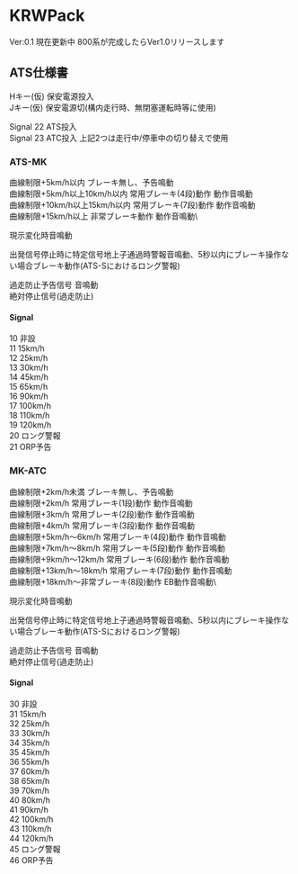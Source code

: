 # KRWPack

Ver:0.1 現在更新中 800系が完成したらVer1.0リリースします

## ATS仕様書

Hキー(仮) 保安電源投入\
Jキー(仮) 保安電源切(構内走行時、無閉塞運転時等に使用)

Signal 22 ATS投入\
Signal 23 ATC投入
上記2つは走行中/停車中の切り替えで使用


### ATS-MK
曲線制限+5km/h以内 ブレーキ無し、予告鳴動\
曲線制限+5km/h以上10km/h以内 常用ブレーキ(4段)動作 動作音鳴動\
曲線制限+10km/h以上15km/h以内 常用ブレーキ(7段)動作 動作音鳴動\
曲線制限+15km/h以上 非常ブレーキ動作 動作音鳴動\

現示変化時音鳴動

出発信号停止時に特定信号地上子通過時警報音鳴動、5秒以内にブレーキ操作ない場合ブレーキ動作(ATS-Sにおけるロング警報)

過走防止予告信号 音鳴動\
絶対停止信号(過走防止)


#### Signal

10 非設\
11 15km/h\
12 25km/h\
13 30km/h\
14 45km/h\
15 65km/h\
16 90km/h\
17 100km/h\
18 110km/h\
19 120km/h\
20 ロング警報\
21 ORP予告





### MK-ATC
曲線制限+2km/h未満 ブレーキ無し、予告鳴動\
曲線制限+2km/h 常用ブレーキ(1段)動作 動作音鳴動\
曲線制限+3km/h 常用ブレーキ(2段)動作 動作音鳴動\
曲線制限+4km/h 常用ブレーキ(3段)動作 動作音鳴動\
曲線制限+5km/h～6km/h 常用ブレーキ(4段)動作 動作音鳴動\
曲線制限+7km/h～8km/h 常用ブレーキ(5段)動作 動作音鳴動\
曲線制限+9km/h～12km/h 常用ブレーキ(6段)動作 動作音鳴動\
曲線制限+13km/h～18km/h 常用ブレーキ(7段)動作 動作音鳴動\
曲線制限+18km/h～非常ブレーキ(8段)動作 EB動作音鳴動\

現示変化時音鳴動

出発信号停止時に特定信号地上子通過時警報音鳴動、5秒以内にブレーキ操作ない場合ブレーキ動作(ATS-Sにおけるロング警報)

過走防止予告信号 音鳴動\
絶対停止信号(過走防止)


#### Signal

30 非設\
31 15km/h\
32 25km/h\
33 30km/h\
34 35km/h\
35 45km/h\
36 55km/h\
37 60km/h\
38 65km/h\
39 70km/h\
40 80km/h\
41 90km/h\
42 100km/h\
43 110km/h\
44 120km/h\
45 ロング警報\
46 ORP予告
